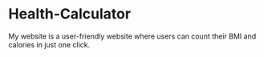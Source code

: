 # Health-Calculator
My website is a user-friendly website where users can count their BMI and calories in just one click.
